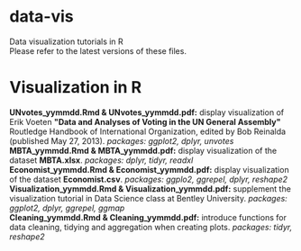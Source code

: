# data-vis
Data visualization tutorials in R  
Please refer to the latest versions of these files.  
# Visualization in R  
**UNvotes_yymmdd.Rmd & UNvotes_yymmdd.pdf:** display visualization of Erik Voeten **"Data and Analyses of Voting in the UN General Assembly"** Routledge Handbook of International Organization, edited by Bob Reinalda (published May 27, 2013). *packages: ggplot2, dplyr, unvotes*  
**MBTA_yymmdd.Rmd & MBTA_yymmdd.pdf:** display visualization of the dataset **MBTA.xlsx**. *packages: dplyr, tidyr, readxl*  
**Economist_yymmdd.Rmd & Economist_yymmdd.pdf:** display visualization of the dataset **Economist.csv**. *packages: ggplo2, ggrepel, dplyr, reshape2*  
**Visualization_yymmdd.Rmd & Visualization_yymmdd.pdf:** supplement the visualization tutorial in Data Science class at Bentley University. *packages: ggplot2, dplyr, ggrepel, ggmap*  
**Cleaning_yymmdd.Rmd & Cleaning_yymmdd.pdf:** introduce functions for data cleaning, tidying and aggregation when creating plots. *packages: tidyr, reshape2*  


